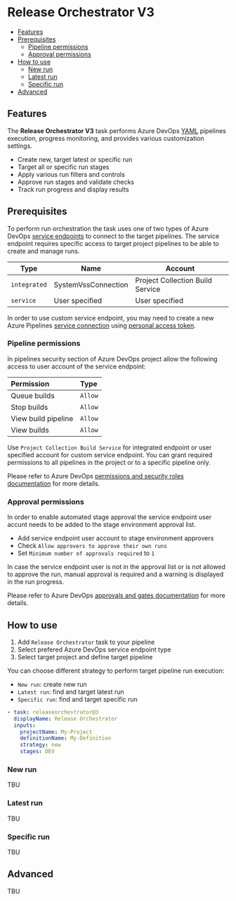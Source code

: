 # Release Orchestrator V3

- [Features](#features)
- [Prerequisites](#prerequisites)
  - [Pipeline permissions](#pipeline-permissions)
  - [Approval permissions](#approval-permissions)
- [How to use](#how-to-use)
  - [New run](#new-run)
  - [Latest run](#latest-run)
  - [Specific run](#specific-run)
- [Advanced](#advanced)

## Features

The **Release Orchestrator V3** task performs Azure DevOps [YAML](https://docs.microsoft.com/en-us/azure/devops/pipelines/get-started/pipelines-get-started) pipelines execution, progress monitoring, and provides various customization settings.

- Create new, target latest or specific run
- Target all or specific run stages
- Apply various run filters and controls
- Approve run stages and validate checks
- Track run progress and display results

## Prerequisites

To perform run orchestration the task uses one of two types of Azure DevOps [service endpoints](https://docs.microsoft.com/en-us/azure/devops/pipelines/library/service-endpoints) to connect to the target pipelines. The service endpoint requires specific access to target project pipelines to be able to create and manage runs.

Type | Name | Account
---- | ---- | -------
`integrated` | SystemVssConnection | Project Collection Build Service
`service` | User specified | User specified

In order to use custom service endpoint, you may need to create a new Azure Pipelines [service connection](https://docs.microsoft.com/en-us/azure/devops/pipelines/library/service-endpoints) using [personal access token](https://docs.microsoft.com/en-us/azure/devops/organizations/accounts/use-personal-access-tokens-to-authenticate).

### Pipeline permissions

In pipelines security section of Azure DevOps project allow the following access to user account of the service endpoint:

Permission | Type
:--------- | :---
Queue builds | `Allow`
Stop builds | `Allow`
View build pipeline | `Allow`
View builds | `Allow`

Use `Project Collection Build Service` for integrated endpoint or user specified account for custom service endpoint. You can grant required permissions to all pipelines in the project or to a specific pipeline only.

Please refer to Azure DevOps [permissions and security roles documentation](https://docs.microsoft.com/en-us/azure/devops/pipelines/policies/permissions) for more details.

### Approval permissions

In order to enable automated stage approval the service endpoint user accunt needs to be added to the stage environment approval list.

- Add service endpoint user account to stage environment approvers
- Check `Allow approvers to approve their own runs`
- Set `Minimum number of approvals required` to `1`

In case the service endpoint user is not in the approval list or is not allowed to approve the run, manual approval is required and a warning is displayed in the run progress.

Please refer to Azure DevOps [approvals and gates documentation](https://docs.microsoft.com/en-us/azure/devops/pipelines/process/approvals) for more details.

## How to use

1. Add `Release Orchestrator` task to your pipeline
2. Select prefered Azure DevOps service endpoint type
3. Select target project and define target pipeline

You can choose different strategy to perform target pipeline run execution:

- `New run`: create new run
- `Latest run`: find and target latest run
- `Specific run`: find and target specific run

```yaml
- task: releaseorchestrator@3
  displayName: Release Orchestrator
  inputs:
    projectName: My-Project
    definitionName: My-Definition
    strategy: new
    stages: DEV
```

### New run

TBU

### Latest run

TBU

### Specific run

TBU

## Advanced

TBU
